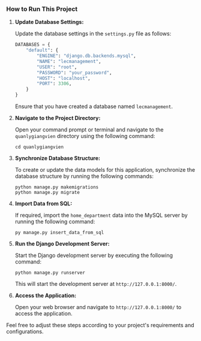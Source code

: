 ### How to Run This Project

1. **Update Database Settings:**

   Update the database settings in the `settings.py` file as follows:

   ```python
   DATABASES = {
       "default": {
           "ENGINE": "django.db.backends.mysql",
           "NAME": "lecmanagement",
           "USER": "root",
           "PASSWORD": "your_password",
           "HOST": "localhost",
           "PORT": 3306,
       }
   }
   ```

   Ensure that you have created a database named `lecmanagement`.

2. **Navigate to the Project Directory:**

   Open your command prompt or terminal and navigate to the `quanlygiangvien` directory using the following command:

   ```
   cd quanlygiangvien
   ```

3. **Synchronize Database Structure:**

   To create or update the data models for this application, synchronize the database structure by running the following commands:

   ```
   python manage.py makemigrations
   python manage.py migrate
   ```

4. **Import Data from SQL:**

   If required, import the `home_department` data into the MySQL server by running the following command:

   ```
   py manage.py insert_data_from_sql
   ```

5. **Run the Django Development Server:**

   Start the Django development server by executing the following command:

   ```
   python manage.py runserver
   ```

   This will start the development server at `http://127.0.0.1:8000/`.

6. **Access the Application:**

   Open your web browser and navigate to `http://127.0.0.1:8000/` to access the application.

Feel free to adjust these steps according to your project's requirements and configurations.
